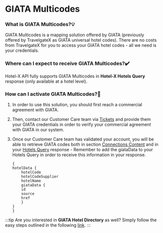 ﻿---
sidebar_position: 2
---

# GIATA Multicodes

### What is GIATA Multicodes?💡
GIATA Multicodes is a mapping solution offered by GIATA (previously offered by TravelgateX as GIATA universal hotel codes). There are no costs from TravelgateX for you to access your GIATA hotel codes - all we need is your credentials.

### Where can I expect to receive GIATA Multicodes?✔️
Hotel-X API fully supports GIATA Multicodes in **Hotel-X Hotels Query** response (only available at a hotel level).
### How can I activate GIATA Multicodes?🚀
1. In order to use this solution, you should first reach a commercial agreement with GIATA.
1. Then, contact our Customer Care team via [Tickets](https://app.travelgatex.com/tickets) and provide them your GIATA credentials in order to verify your commercial agreement with GIATA in our system.
2. Once our Customer Care team has validated your account, you will be able to retrieve GIATA codes both in section [Connections Content](/kb/connections/connections-content/how-to-check-my-connections-content) and in your [Hotels Query](/docs/apis/for-buyers/hotel-x-pull-buyers-api/content/hotels) response - Remember to add the giataData to your Hotels Query in order to receive this information in your response.

    ```
    {
    hotelData {
        hotelCode
        hotelCodeSupplier
        hotelName
        giataData {
        id
        source
        href
        }
    }
    }
    ```

:::tip
Are you interested in **GIATA Hotel Directory** as well?
Simply follow the easy steps outlined in the following [link](/kb/getting-started-with-travelgate/about-our-connectivity/explore-and-discover-giata-products-in-our-marketplace).
:::